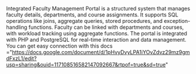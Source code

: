 Integrated Faculty Management Portal is a structured system that manages faculty details, departments, and course assignments. It supports SQL operations like joins, aggregate queries, stored procedures, and exception-handling functions. Faculty can be linked with departments and courses, with workload tracking using aggregate functions. The portal is integrated with PHP and PostgreSQL for real-time interaction and data management.
You can get easy connection with this docs ="https://docs.google.com/document/d/1pHvyDvyLPA1iYOvZdvz29mz9gmdFxzL1/edit?usp=sharing&ouid=117108516582147092667&rtpof=true&sd=true"

